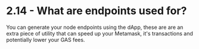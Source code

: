 # 2.14 - What are endpoints used for?

You can generate your node endpoints using the dApp, these are are an extra piece of utility that can speed up your Metamask, it's transactions and potentially lower your GAS fees.

